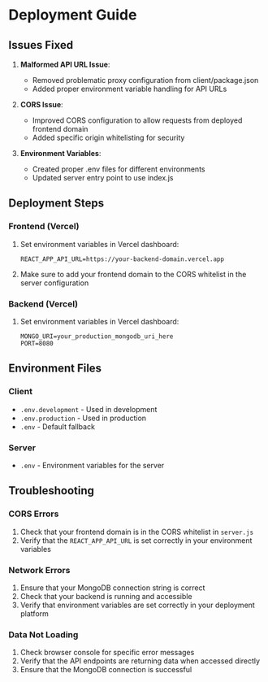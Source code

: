 # Deployment Guide

## Issues Fixed

1. **Malformed API URL Issue**: 
   - Removed problematic proxy configuration from client/package.json
   - Added proper environment variable handling for API URLs

2. **CORS Issue**: 
   - Improved CORS configuration to allow requests from deployed frontend domain
   - Added specific origin whitelisting for security

3. **Environment Variables**: 
   - Created proper .env files for different environments
   - Updated server entry point to use index.js

## Deployment Steps

### Frontend (Vercel)
1. Set environment variables in Vercel dashboard:
   ```
   REACT_APP_API_URL=https://your-backend-domain.vercel.app
   ```

2. Make sure to add your frontend domain to the CORS whitelist in the server configuration

### Backend (Vercel)
1. Set environment variables in Vercel dashboard:
   ```
   MONGO_URI=your_production_mongodb_uri_here
   PORT=8080
   ```

## Environment Files

### Client
- `.env.development` - Used in development
- `.env.production` - Used in production
- `.env` - Default fallback

### Server
- `.env` - Environment variables for the server

## Troubleshooting

### CORS Errors
1. Check that your frontend domain is in the CORS whitelist in `server.js`
2. Verify that the `REACT_APP_API_URL` is set correctly in your environment variables

### Network Errors
1. Ensure that your MongoDB connection string is correct
2. Check that your backend is running and accessible
3. Verify that environment variables are set correctly in your deployment platform

### Data Not Loading
1. Check browser console for specific error messages
2. Verify that the API endpoints are returning data when accessed directly
3. Ensure that the MongoDB connection is successful